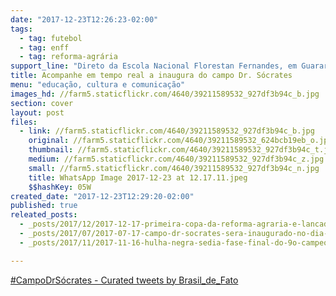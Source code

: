```yaml
---
date: "2017-12-23T12:26:23-02:00"
tags:
  - tag: futebol
  - tag: enff
  - tag: reforma-agrária
support_line: "Direto da Escola Nacional Florestan Fernandes, em Guararema (SP)."
title: Acompanhe em tempo real a inaugura do campo Dr. Sócrates
menu: "educação, cultura e comunicação"
images_hd: //farm5.staticflickr.com/4640/39211589532_927df3b94c_b.jpg
section: cover
layout: post
files:
  - link: //farm5.staticflickr.com/4640/39211589532_927df3b94c_b.jpg
    original: //farm5.staticflickr.com/4640/39211589532_624bcb19eb_o.jpg
    thumbnail: //farm5.staticflickr.com/4640/39211589532_927df3b94c_t.jpg
    medium: //farm5.staticflickr.com/4640/39211589532_927df3b94c_z.jpg
    small: //farm5.staticflickr.com/4640/39211589532_927df3b94c_n.jpg
    title: WhatsApp Image 2017-12-23 at 12.17.11.jpeg
    $$hashKey: 05W
created_date: "2017-12-23T12:29:20-02:00"
published: true
releated_posts:
  - _posts/2017/12/2017-12-17-primeira-copa-da-reforma-agraria-e-lancada-no-ceara.md
  - _posts/2017/07/2017-07-17-campo-dr-socrates-sera-inaugurado-no-dia-2-de-setembro.md
  - _posts/2017/11/2017-11-16-hulha-negra-sedia-fase-final-do-9o-campeonato-da-reforma-agraria-no-rio-grande-do-sul.md

---
```

<p><a class="twitter-timeline" data-partner="tweetdeck" href="https://twitter.com/Brasil_de_Fato/timelines/944554813777473536?ref_src=twsrc%5Etfw">#CampoDrS&oacute;crates - Curated tweets by Brasil_de_Fato</a> <script async src="https://platform.twitter.com/widgets.js" charset="utf-8"></script></p>
